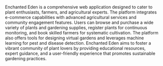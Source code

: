 
Enchanted Eden is a comprehensive web application designed to cater to plant enthusiasts, farmers, and agricultural experts. The platform integrates e-commerce capabilities with advanced agricultural services and community engagement features. Users can browse and purchase a wide variety of plants and gardening supplies, register plants for continuous monitoring, and book skilled farmers for systematic cultivation. The platform also offers tools for designing virtual gardens and leverages machine learning for pest and disease detection. Enchanted Eden aims to foster a vibrant community of plant lovers by providing educational resources, expert guidance, and a user-friendly experience that promotes sustainable gardening practices.
